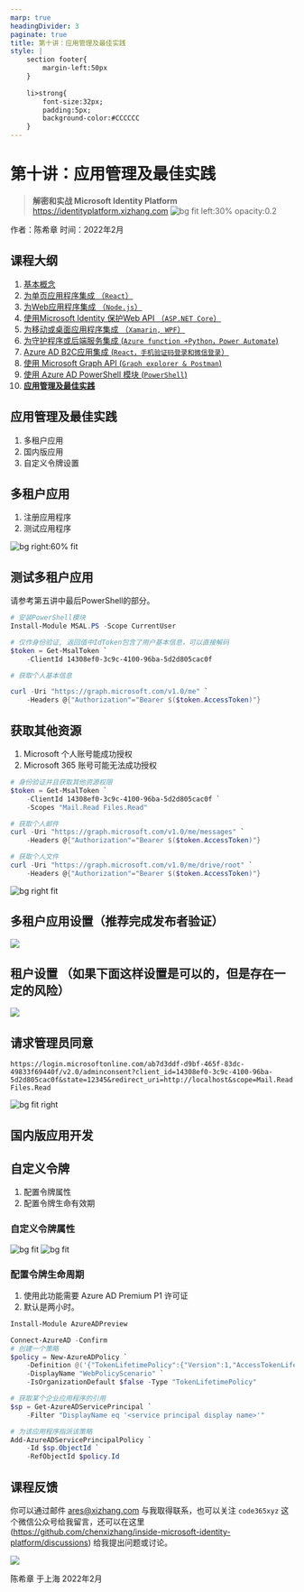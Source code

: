 ```yaml
---
marp: true
headingDivider: 3
paginate: true
title: 第十讲：应用管理及最佳实践
style: |
    section footer{
        margin-left:50px
    }
    
    li>strong{
        font-size:32px;
        padding:5px;
        background-color:#CCCCCC
    }
---
```


# 第十讲：应用管理及最佳实践
> **解密和实战 Microsoft Identity Platform**  https://identityplatform.xizhang.com
![bg fit left:30% opacity:0.2](images/aad.png)


作者：陈希章
时间：2022年2月


## 课程大纲
<!--
footer: '**解密和实战 Microsoft Identity Platform**  https://identityplatform.xizhang.com'
-->

1. [基本概念](module1-overview.md)
1. [为单页应用程序集成 （`React`）](module2-spa.md)
1. [为Web应用程序集成 （`Node.js`）](module3-webapp.md)
1. [使用Microsoft Identity 保护Web API （`ASP.NET Core`）](module4-webapi.md)
1. [为移动或桌面应用程序集成 （`Xamarin, WPF`）](module5-desktop-mobile.md)
1. [为守护程序或后端服务集成 (`Azure function +Python，Power Automate`)](module6-deamon-service.md)
1. [Azure AD B2C应用集成 (`React，手机验证码登录和微信登录`） ](module7-b2c.md)
1. [使用 Microsoft Graph API (`Graph explorer & Postman`)](module8-msgraph.md)
1. [使用 Azure AD PowerShell 模块 (`PowerShell`)](module9-powershell.md)
1. **[应用管理及最佳实践](module10-bestpractices.md)**


## 应用管理及最佳实践

1. 多租户应用
1. 国内版应用
1. 自定义令牌设置


## 多租户应用
1. 注册应用程序
1. 测试应用程序

![bg right:60% fit](images/multi-tenant-app.png)

## 测试多租户应用

请参考第五讲中最后PowerShell的部分。

```powershell
# 安装PowerShell模块
Install-Module MSAL.PS -Scope CurrentUser

# 仅作身份验证, 返回值中IdToken包含了用户基本信息，可以直接解码
$token = Get-MsalToken `
    -ClientId 14308ef0-3c9c-4100-96ba-5d2d805cac0f

# 获取个人基本信息

curl -Uri "https://graph.microsoft.com/v1.0/me" `
    -Headers @{"Authorization"="Bearer $($token.AccessToken)"}

```

## 获取其他资源

1. Microsoft 个人账号能成功授权
1. Microsoft 365 账号可能无法成功授权

```powershell
# 身份验证并且获取其他资源权限
$token = Get-MsalToken `
    -ClientId 14308ef0-3c9c-4100-96ba-5d2d805cac0f `
    -Scopes "Mail.Read Files.Read"

# 获取个人邮件
curl -Uri "https://graph.microsoft.com/v1.0/me/messages" `
    -Headers @{"Authorization"="Bearer $($token.AccessToken)"}

# 获取个人文件
curl -Uri "https://graph.microsoft.com/v1.0/me/drive/root" `
    -Headers @{"Authorization"="Bearer $($token.AccessToken)"}
```

![bg right fit](images/unverified-app-error.png)

## 多租户应用设置（推荐完成发布者验证）
<!-- _footer: '' -->
<!-- https://docs.microsoft.com/zh-cn/azure/active-directory/develop/publisher-verification-overview -->
![](images/verify-publisher.png)

## 租户设置 （如果下面这样设置是可以的，但是存在一定的风险）
<!-- https://portal.azure.com/#blade/Microsoft_AAD_IAM/ConsentPoliciesMenuBlade/UserSettings -->

![](images/azuread-user-consent-settings.png)

## 请求管理员同意

`https://login.microsoftonline.com/ab7d3ddf-d9bf-465f-83dc-49833f69440f/v2.0/adminconsent?client_id=14308ef0-3c9c-4100-96ba-5d2d805cac0f&state=12345&redirect_uri=http://localhost&scope=Mail.Read Files.Read`


![bg fit right](images/admin-consent-screen.png)


## 国内版应用开发


## 自定义令牌

1. 配置令牌属性
1. 配置令牌生命有效期

###  自定义令牌属性
<!-- https://docs.microsoft.com/zh-cn/azure/active-directory/develop/id-tokens -->
<!-- _footer: ''--> 
![bg fit](images/custom-token-settings.png)
![bg fit](images/custom-token-group-claims.png)


### 配置令牌生命周期

1. 使用此功能需要 Azure AD Premium P1 许可证
1. 默认是两小时。

```powershell
Install-Module AzureADPreview

Connect-AzureAD -Confirm
# 创建一个策略
$policy = New-AzureADPolicy `
    -Definition @('{"TokenLifetimePolicy":{"Version":1,"AccessTokenLifetime":"02:00:00"}}') `
    -DisplayName "WebPolicyScenario" `
    -IsOrganizationDefault $false -Type "TokenLifetimePolicy"

# 获取某个企业应用程序的引用
$sp = Get-AzureADServicePrincipal `
    -Filter "DisplayName eq '<service principal display name>'"

# 为该应用程序指派该策略
Add-AzureADServicePrincipalPolicy `
    -Id $sp.ObjectId `
    -RefObjectId $policy.Id

```

## 课程反馈

你可以通过邮件 <ares@xizhang.com> 与我取得联系，也可以关注 `code365xyz` 这个微信公众号给我留言，还可以在这里 (<https://github.com/chenxizhang/inside-microsoft-identity-platform/discussions>) 给我提出问题或讨论。

![](images/code365xyz.jpg)


陈希章 于上海
2022年2月